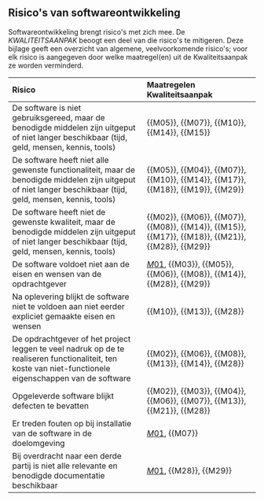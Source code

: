 ## Risico's van softwareontwikkeling

Softwareontwikkeling brengt risico's met zich mee. De $KWALITEITSAANPAK$ beoogt een deel van die risico's te mitigeren. Deze bijlage geeft een overzicht van algemene, veelvoorkomende risico's; voor elk risico is aangegeven door welke maatregel(en) uit de Kwaliteitsaanpak ze worden verminderd.

| Risico | Maatregelen Kwaliteitsaanpak |
|:-----|:------------|
| De software is niet gebruiksgereed, maar de benodigde middelen zijn uitgeput of niet langer beschikbaar (tijd, geld, mensen, kennis, tools) | {{M05}}, {{M07}}, {{M10}}, {{M14}}, {{M15}} |
| De software heeft niet alle gewenste functionaliteit, maar de benodigde middelen zijn uitgeput of niet langer beschikbaar (tijd, geld, mensen, kennis, tools) | {{M05}}, {{M04}}, {{M07}}, {{M10}}, {{M14}}, {{M17}}, {{M18}}, {{M19}}, {{M29}} |
| De software heeft niet de gewenste kwaliteit, maar de benodigde middelen zijn uitgeput of niet langer beschikbaar (tijd, geld, mensen, kennis, tools) | {{M02}}, {{M06}}, {{M07}}, {{M08}}, {{M14}}, {{M15}}, {{M17}}, {{M18}}, {{M21}}, {{M28}}, {{M29}} |
| De software voldoet niet aan de eisen en wensen van de opdrachtgever | [$M01$](#m01), {{M03}}, {{M05}}, {{M06}}, {{M08}}, {{M14}}, {{M28}}, {{M29}} |
| Na oplevering blijkt de software niet te voldoen aan niet eerder expliciet gemaakte eisen en wensen | {{M10}}, {{M13}}, {{M28}} |
| De opdrachtgever of het project leggen te veel nadruk op de te realiseren functionaliteit, ten koste van niet-functionele eigenschappen van de software | {{M02}}, {{M06}}, {{M08}}, {{M13}}, {{M14}}, {{M28}} |
| Opgeleverde software blijkt defecten te bevatten | {{M02}}, {{M03}}, {{M04}}, {{M06}}, {{M07}}, {{M13}}, {{M21}}, {{M28}} |
| Er treden fouten op bij installatie van de software in de doelomgeving | [$M01$](#m01), {{M07}} |
| Bij overdracht naar een derde partij is niet alle relevante en benodigde documentatie beschikbaar | [$M01$](#m01), {{M28}}, {{M29}} |

